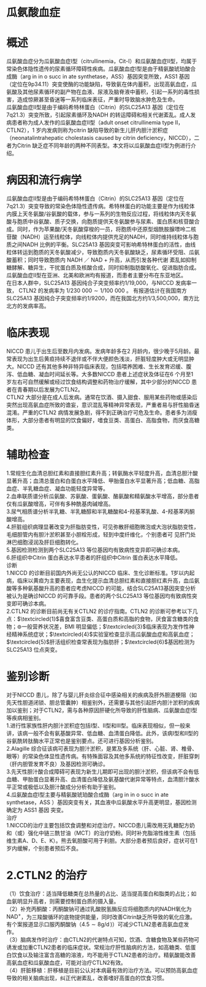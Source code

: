 # 瓜氨酸血症  
# 概述  
瓜氨酸血症分为瓜氨酸血症Ⅰ型（citrullinemia，Cit-Ⅰ）和瓜氨酸血症Ⅱ型，均属于常染色体隐性遗传的尿素循环障碍性疾病。瓜氨酸血症Ⅰ型是由于精氨酸琥珀酸合成酶（arg in in o succ in ate synthetase，ASS）基因突变所致，ASS1 基因（定位在9p34.11）突变使酶的功能缺陷，导致氨在体内蓄积，出现高氨血症，瓜氨酸及其他尿素循环的副产物在血液、尿液及脑脊液中蓄积，引起一系列的毒性损害，造成惊厥甚至昏迷等一系列临床表征，严重时导致脑水肿危及生命。  
瓜氨酸血症Ⅱ型是由于编码希特林蛋白（Citrin）的SLC25A13 基因（定位在7q21.3）突变所致，引起尿素循环及NADH 的转运障碍和相关代谢紊乱。成人发病患者称为成人发作的瓜氨酸血症Ⅱ型（adult onset citrullinemia type Ⅱ，CTLN2），1 岁内发病则称为citrin 缺陷导致的新生儿肝内胆汁淤积症（neonatalintrahepatic cholestasis caused by citrin deficiency，NICCD），二者为Citrin 缺乏症不同年龄的两种不同表型。本文将以瓜氨酸血症Ⅱ型为例进行介绍。  
# 病因和流行病学  
瓜氨酸血症Ⅱ型是由于编码希特林蛋白（Citrin）的SLC25A13 基因（定位在7q21.3）突变导致的常染色体隐性遗传病。希特林蛋白的功能主要是作为线粒体内膜上天冬氨酸/谷氨酸的载体，参与一系列的生物反应过程，将线粒体内天冬氨酸与胞质中谷氨酸、质子交换，向胞质提供天冬氨酸参与尿素、蛋白质和核苷酸合成。同时，作为苹果酸/天冬氨酸穿梭的一员，将胞质中还原型烟酰胺腺嘌呤二核苷酸（NADH）运至线粒体，向线粒体内提供充足的NADH，同时维持线粒体与胞质之间NADH 比例的平衡。SLC25A13 基因突变可影响希特林蛋白的活性，由线粒体转运到胞质的天冬氨酸减少，导致胞质内天冬氨酸缺乏，尿素循环受阻、瓜氨酸蓄积；同时导致胞质内 NADH ／ NAD + 升高，从而引发各种代谢 紊乱如抑制糖酵解、糖异生，干扰蛋白质及核酸合成，同时抑制脂肪酸氧化、促进脂肪合成。  
瓜氨酸血症Ⅱ型在亚洲、北美和欧洲均有报道，而患者主要分布在东亚地区。  
在日本人群中，SLC25A13 基因纯合子突变频率约1/19,000，与NICCD 发病率一致， CTLN2  的发病率为 $1/230\ 000{\sim}1/100\ 000$ 。 有报道估计在我国南方 SLC25A13 基因纯合子突变频率约1/9200，而在我国北方约1/3,500,000，南方比北方的发病率高。  
# 临床表现  
NICCD 患儿于出生后至数月内发病。发病年龄多在2 月龄内，很少晚于5月龄。最常表现为出生后黄疸持续不退伴或不伴大便颜色浅淡，肝脏轻度肿大或无明显肿大。NICCD 还有其他多种非特异临床表现，包括喂养困难、生长发育迟缓、腹泻、低血糖、凝血时间延长等。大多数NICCD 患者上述症状及体征在6 个月至1 岁左右可自然缓解或经过饮食结构调整和药物治疗缓解，其中少部分的NICCD 患者在青春期以后发展为CTLN2。  
CTLN2 大部分是在成人后发病。通常在饮酒、摄入甜食、服用某些药物或感染后突然出现高氨血症所致的谵妄，意识混乱等精神异常表现，严重者易与肝性脑昏迷混淆。严重的CTLN2 病情发展急剧，得不到正确治疗可危及生命。患者多为消瘦体形，大部分患者有明显的饮食偏好，嗜食豆类、高蛋白、高脂食物，而厌食高糖类。  
# 辅助检查  
1.常规生化血清总胆红素和直接胆红素升高；转氨酶水平轻度升高，血清总胆汁酸显著升高；血清总蛋白和白蛋白水平降低、甲胎蛋白水平显著升高；低血糖、高脂血症、半乳糖血症、凝血功能轻度异常等。  
2.血串联质谱分析瓜氨酸、苏氨酸、蛋氨酸、酪氨酸和精氨酸水平增高，部分患者仅有瓜氨酸增高，可伴有多种酰基肉碱增高。  
3.尿气相质谱分析半乳糖、半乳糖醇和半乳糖酸和4-羟基苯乳酸、4-羟基苯丙酮酸增高。  
4.肝脏组织病理显著改变为肝脂肪变性，可见弥散肝细胞微泡或大泡状脂肪变性，毛细胆管内有胆汁淤积甚至小胆栓形成，轻到中度纤维化，个别患者可 见肝门处淋巴细胞浸润及肝巨细胞转化。  
5.基因检测检测到两个SLC25A13 等位基因均有致病性变异即可确诊本病。  
6.肝组织中Citrin 蛋白表达水平患者的肝组织中Citrin 蛋白表达水平降低。  
诊断  
1.NICCD 的诊断目前国内外尚无公认的NICCD 临床、生化诊断标准。1岁以内起病，临床以黄疸为主要表现，血生化提示血清总胆红素和直接胆红素升高，血瓜氨酸等多种氨基酸升高的患者应考虑NICCD 的可能，结合SLC25A13基因突变分析被认为是确诊NICCD 的可靠手段。患者的两个SLC25A13 等位基因均有致病性突变即可确诊本病。  
2.CTLN2 的诊断目前尚无有关CTLN2 的诊疗指南。CTLN2 的诊断可参考以下几点：$\textcircled{1}$喜食富含豆类、高蛋白质和高脂的食物，厌食富含糖类的食物；$\circledcirc$一般营养状况差，BMI 明显偏低；$\textcircled{3}$临床表现为发作性神经精神系统症状；$\textcircled{4}$实验室检查显示高瓜氨酸血症和高氨血症；$\textcircled{5}$肝活组织检查常表现为脂肪肝；$\textcircled{6}$基因检测为SLC25A13 位点突变。  
# 鉴别诊断  
对于NICCD 患儿，除了与婴儿肝炎综合征中感染相关的疾病及肝外胆道梗阻（如先天性胆道闭锁、胆总管囊肿）相鉴别外，还需要与其他引起肝内胆汁淤积的疾病加以鉴别；对于CTLN2，需与各种原因肝硬化所导致的肝性脑病、瓜氨酸血症Ⅰ型等疾病相鉴别。  
1.进行性家族性肝内胆汁淤积症包括Ⅰ型、Ⅱ型和Ⅲ型。临床表现相似，但一般来讲，该病一般不会有氨基酸异常、低血糖、血清蛋白降低。此外，该病Ⅰ型和Ⅱ型的谷氨酰转肽酶水平正常也是鉴别要点。还可进行基因分析鉴别。  
2.Alagille 综合征该病可表现为胆汁淤积，是累及多系统（肝、心脏、肾、椎骨、眼等）的常染色体显性遗传病。有特殊面容及其他多系统的特征性改变，肝脏穿刺（肝内胆管发育不良）及基因检测可确诊。  
3.先天性胆汁酸合成障碍可表现为新生儿期即可出现的胆汁淤积，但该病不会有低血糖、甲胎蛋白显著升高、血清蛋白降低及氨基酸代谢异常等特点，血清胆汁酸水平正常或极低以及胆汁酸成分分析有助于鉴别。  
4.瓜氨酸血症Ⅰ型主要与精氨酸琥珀酸合成酶（arg in in o succ in ate synthetase，ASS ）基因突变有关，其血液中瓜氨酸水平升高更明显，基因检测确定为 ASS1  基因 突变。  
治疗  
1.NICCD的治疗主要包括饮食调整和对症治疗。NICCD患儿需改用无乳糖配方奶和（或）强化中链三酰甘油（MCT）的治疗奶粉。同时补充脂溶性维生素（包括维生素A、D、E、K）。熊去氧胆酸可用于利胆。大部分患者预后良好，症状可在1岁内缓解，个别患者预后不良。  
# 2.CTLN2 的治疗  
（1）饮食治疗：适当降低糖类在总热量的占比、适当提高蛋白和脂类的占比；如血氨明显升高者，则需要控制蛋白质的摄入量。  
（2）补充丙酮酸：丙酮酸钠可通过乳酸脱氢酶反应将细胞质内的NADH氧化为$\mathrm{N}\mathrm{A}\mathrm{D}^{+}$，为三羧酸循环的底物提供能量，同时改善Citrin缺乏所导致的氧化应激。有个案报道显示口服丙酮酸钠（$4.5{\sim}8\mathrm{g}/\mathsf{d}\,\mathrm{)}$）可减少CTLN2患者高氨血症发作。  
（3）脑病发作时治疗：由CTLN2的代谢特点可知，饮酒、含糖食物及某些药物可诱发或加重CTLN2患者的临床症状。常规治疗肝性脑病的方法，如高糖类、低蛋白饮食以及输注富含高糖的溶液，均不能用于CTLN2患者的治疗。精氨酸能改善高氨血症和瓜氨酸血症，可能对治疗CTLN2有效。  
（4）肝脏移植：肝移植是目前公认对本病最有效的治疗方法。可以预防高氨血症导致的相关脑病出现，纠正代谢紊乱，改善嗜好高蛋白的饮食习惯。  
